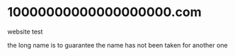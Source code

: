# 10000000000000000000.com
website test

the long name is to guarantee the name has not been taken for another one
